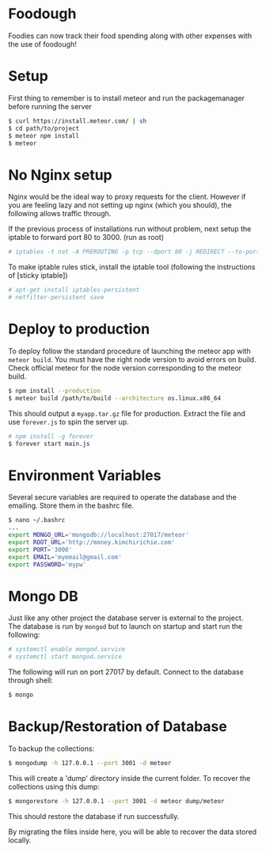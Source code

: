 # Foodough

Foodies can now track their food spending along with other expenses with the use of foodough!

# Setup

First thing to remember is to install meteor and run the packagemanager before running the server

```sh
$ curl https://install.meteor.com/ | sh
$ cd path/to/project
$ meteor npm install
$ meteor
```

# No Nginx setup

Nginx would be the ideal way to proxy requests for the client. However if you are feeling lazy and not setting up nginx (which you should), the following allows traffic through.

If the previous process of installations run without problem, next setup the iptable to forward port 80 to 3000. (run as root)

```sh
# iptables -t nat -A PREROUTING -p tcp --dport 80 -j REDIRECT --to-port 3000
```

To make iptable rules stick, install the iptable tool (following the instructions of [sticky iptable])

```sh
# apt-get install iptables-persistent
# netfilter-persistent save
```

# Deploy to production
 
 To deploy follow the standard procedure of launching the meteor app with `meteor build`. You must have the right node version to avoid errors on build. Check official meteor for the node version corresponding to the meteor build.
 
```sh
$ npm install --production
$ meteor build /path/to/build --architecture os.linux.x86_64
```

This should output a `myapp.tar.gz` file for production. Extract the file and use `forever.js` to spin the server up.

```sh
# npm install -g forever
$ forever start main.js
```

# Environment Variables

Several secure variables are required to operate the database and the emailing. Store them in the bashrc file.

```sh
$ nano ~/.bashrc
...
export MONGO_URL='mongodb://localhost:27017/meteor'
export ROOT_URL='http://money.kimchirichie.com'
export PORT='3000'
export EMAIL='myemail@gmail.com'
export PASSWORD='mypw'
```

# Mongo DB

Just like any other project the database server is external to the project. The database is run by `mongod` but to launch on startup and start run the following:

```sh
# systemctl enable mongod.service 
# systemctl start mongod.service
```

The following will run on port 27017 by default. Connect to the database through shell:

```sh
$ mongo
```

# Backup/Restoration of Database
 
To backup the collections:

```sh
$ mongodump -h 127.0.0.1 --port 3001 -d meteor
```

This will create a 'dump' directory inside the current folder. To recover the collections using this dump:

```sh
$ mongorestore -h 127.0.0.1 --port 3001 -d meteor dump/meteor
```

This should restore the database if run successfully.

By migrating the files inside here, you will be able to recover the data stored locally.